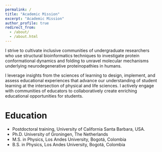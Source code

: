 ```yaml
---
permalink: /
title: "Academic Mission"
excerpt: "Academic Mission"
author_profile: true
redirect_from: 
  - /about/
  - /about.html
---
```


I strive to cultivate inclusive communities of undergraduate researchers who use structural bioinformatics techniques to investigate protein conformational dynamics and folding to unravel molecular mechanisms underlying neurodegenerative proteinopathies in humans. 

I leverage insights from the sciences of learning to design, implement, and assess educational experiences that advance our understanding of student learning at the intersection of physical and life sciences. I actively engage with communities of educators to collaboratively create enriching educational opportunities for students.

Education
======
*  Postdoctoral training, University of California Santa Barbara, USA.
*  Ph.D. University of Groningen, The Netherlands
*  M.S. in Physics, Los Andes University, Bogot&aacute;, Colombia
*  B.S. in Physics, Los Andes University, Bogot&aacute;, Colombia


